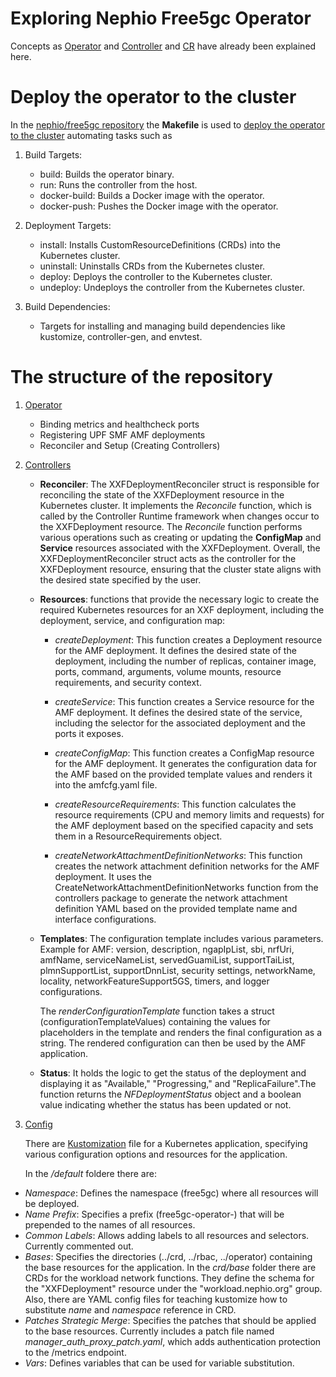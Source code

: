 Exploring Nephio Free5gc Operator
=================================

Concepts as [Operator](https://github.com/nephio-project/docs/blob/main/glossary.md#operator) and [Controller](https://github.com/nephio-project/docs/blob/main/glossary.md#controller) and [CR](https://github.com/nephio-project/docs/blob/main/glossary.md#custom-resource) have already been explained here.

# Deploy the operator to the cluster

In the [nephio/free5gc repository](https://github.com/nephio-project/free5gc) the **Makefile** is used to [deploy the operator to the cluster](https://github.com/nephio-project/free5gc/tree/main#getting-started) automating tasks such as 

1. Build Targets:
    * build: Builds the operator binary.
    * run: Runs the controller from the host.
    * docker-build: Builds a Docker image with the operator.
    * docker-push: Pushes the Docker image with the operator.

2. Deployment Targets:
    * install: Installs CustomResourceDefinitions (CRDs) into the Kubernetes cluster.
    * uninstall: Uninstalls CRDs from the Kubernetes cluster.
    * deploy: Deploys the controller to the Kubernetes cluster.
    * undeploy: Undeploys the controller from the Kubernetes cluster.

3. Build Dependencies:
    * Targets for installing and managing build dependencies like kustomize, controller-gen, and envtest.


# The structure of the repository

1. [Operator](https://github.com/nephio-project/free5gc/tree/main/operator)
    * Binding metrics and healthcheck ports
    * Registering UPF SMF AMF deployments
    * Reconciler and Setup (Creating Controllers)


2. [Controllers](https://github.com/nephio-project/free5gc/tree/main/controllers)
    * **Reconciler**: The XXFDeploymentReconciler struct is responsible for reconciling the state of the XXFDeployment resource in the Kubernetes cluster. It implements the *Reconcile* function, which is called by the Controller Runtime framework when changes occur to the XXFDeployment resource. The *Reconcile* function performs various operations such as creating or updating the **ConfigMap** and **Service** resources associated with the XXFDeployment.
    Overall, the XXFDeploymentReconciler struct acts as the controller for the XXFDeployment resource, ensuring that the cluster state aligns with the desired state specified by the user.

    * **Resources**: functions that provide the necessary logic to create the required Kubernetes resources for an XXF deployment, including the deployment, service, and configuration map: 
        * *createDeployment*: This function creates a Deployment resource for the AMF deployment. It defines the desired state of the deployment, including the number of replicas, container image, ports, command, arguments, volume mounts, resource requirements, and security context.

        * *createService*: This function creates a Service resource for the AMF deployment. It defines the desired state of the service, including the selector for the associated deployment and the ports it exposes.

        * *createConfigMap*: This function creates a ConfigMap resource for the AMF deployment. It generates the configuration data for the AMF based on the provided template values and renders it into the amfcfg.yaml file.

        * *createResourceRequirements*: This function calculates the resource requirements (CPU and memory limits and requests) for the AMF deployment based on the specified capacity and sets them in a ResourceRequirements object.

        * *createNetworkAttachmentDefinitionNetworks*: This function creates the network attachment definition networks for the AMF deployment. It uses the CreateNetworkAttachmentDefinitionNetworks function from the controllers package to generate the network attachment definition YAML based on the provided template name and interface configurations.
    * **Templates**: The configuration template includes various parameters. Example for AMF: version, description, ngapIpList, sbi, nrfUri, amfName, serviceNameList, servedGuamiList, supportTaiList, plmnSupportList, supportDnnList, security settings, networkName, locality, networkFeatureSupport5GS, timers, and logger configurations.

        The *renderConfigurationTemplate* function takes a struct (configurationTemplateValues) containing the values for placeholders in the template and renders the final configuration as a string. The rendered configuration can then be used by the AMF application.

    * **Status**: It holds the logic to get the status of the deployment and displaying it as "Available," "Progressing," and "ReplicaFailure".The function returns the *NFDeploymentStatus* object and a boolean value indicating whether the status has been updated or not.

3. [Config](https://github.com/nephio-project/free5gc/tree/main/config)

    There are [Kustomization](https://github.com/kubernetes-sigs/kustomize) file for a Kubernetes application, specifying various configuration options and resources for the application.
    
    In the */default* foldere there are:
* *Namespace*: Defines the namespace (free5gc) where all resources will be deployed.
* *Name Prefix*: Specifies a prefix (free5gc-operator-) that will be prepended to the names of all resources.
* *Common Labels*: Allows adding labels to all resources and selectors. Currently commented out.
* *Bases*: Specifies the directories (../crd, ../rbac, ../operator) containing the base resources for the application.
    In the *crd/base* folder there are CRDs for the workload network functions. They define the schema for the "XXFDeployment" resource under the "workload.nephio.org" group. Also, there are YAML config files for teaching kustomize how to substitute *name* and *namespace* reference in CRD.
* *Patches Strategic Merge*: Specifies the patches that should be applied to the base resources.
    Currently includes a patch file named *manager_auth_proxy_patch.yaml*, which adds authentication protection to the /metrics endpoint.
* *Vars*: Defines variables that can be used for variable substitution.
    
